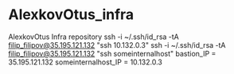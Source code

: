 # AlexkovOtus_infra
AlexkovOtus Infra repository
ssh -i ~/.ssh/id_rsa -tA filip_filipov@35.195.121.132 "ssh 10.132.0.3"
ssh -i ~/.ssh/id_rsa -tA filip_filipov@35.195.121.132 "ssh someinternalhost"
bastion_IP = 35.195.121.132
someinternalhost_IP = 10.132.0.3